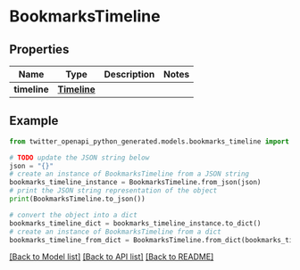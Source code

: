 # BookmarksTimeline


## Properties

Name | Type | Description | Notes
------------ | ------------- | ------------- | -------------
**timeline** | [**Timeline**](Timeline.md) |  | 

## Example

```python
from twitter_openapi_python_generated.models.bookmarks_timeline import BookmarksTimeline

# TODO update the JSON string below
json = "{}"
# create an instance of BookmarksTimeline from a JSON string
bookmarks_timeline_instance = BookmarksTimeline.from_json(json)
# print the JSON string representation of the object
print(BookmarksTimeline.to_json())

# convert the object into a dict
bookmarks_timeline_dict = bookmarks_timeline_instance.to_dict()
# create an instance of BookmarksTimeline from a dict
bookmarks_timeline_from_dict = BookmarksTimeline.from_dict(bookmarks_timeline_dict)
```
[[Back to Model list]](../README.md#documentation-for-models) [[Back to API list]](../README.md#documentation-for-api-endpoints) [[Back to README]](../README.md)


